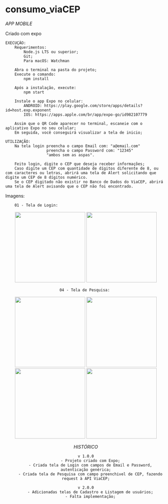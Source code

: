 # consumo_viaCEP

*APP MOBILE*

Criado com expo 

    EXECUÇÃO:
        Requerimentos:
            Node.js LTS ou superior;
            Git;
            Para macOS: Watchman
            
        Abra o terminal na pasta do projeto;
        Execute o comando:
            npm install
            
        Após a instalação, execute:
            npm start
            
        Instale o app Expo no celular:
            ANDROID: https://play.google.com/store/apps/details?id=host.exp.exponent
            IOS: https://apps.apple.com/br/app/expo-go/id982107779
            
        Assim que o QR Code aparecer no terminal, escaneie com o aplicativo Expo no seu celular;
        Em seguida, você conseguirá visualizar a tela de inicio;
        
    UTILIZAÇÃO:
        Na tela login preencha o campo Email com: "a@email.com"
                      preencha o campo Password com: "12345"
                      "ambos sem as aspas".
        
        Feito login, digite o CEP que deseja receber informações;
        Caso digite um CEP com quantidade de dígitos diferente de 8, ou com caracteres ou letras, abrirá uma tela de Alert solicitando que digite um CEP de 8 dígitos numérico.
        Se o CEP digitado não existir no Banco de Dados do ViaCEP, abrirá uma tela de Alert avisando que o CEP não foi encontrado.

  Imagens:
   
        01 - Tela de Login: 
    
   <div  align ="center"> <img width="220px" heigth="360px" src ="https://user-images.githubusercontent.com/53611115/117585821-e07c2400-b0ea-11eb-92a5-5c6a8bf6e6f5.jpeg">
        <img width="220px" heigth="360px" src ="https://user-images.githubusercontent.com/53611115/117585823-e114ba80-b0ea-11eb-8f6c-473c80dfccd5.jpeg">
    <div>
    
   
    04 - Tela de Pesquisa: 
   
   <div  align ="center"> 
        <img width="220px" heigth="360px" src ="https://user-images.githubusercontent.com/53611115/117585825-e1ad5100-b0ea-11eb-9fbd-9c494ca15967.jpeg">
        <img width="220px" heigth="360px" src ="https://user-images.githubusercontent.com/53611115/117585826-e245e780-b0ea-11eb-87fc-f4b225d98df5.jpeg">
        <img width="220px" heigth="360px" src ="https://user-images.githubusercontent.com/53611115/117585827-e245e780-b0ea-11eb-9955-1941abc3dd22.jpeg">
        <img width="220px" heigth="360px" src ="https://user-images.githubusercontent.com/53611115/117585828-e2de7e00-b0ea-11eb-9e47-84a3663f23c2.jpeg">
   <div>



*HISTÓRICO*

    v 1.0.0
        - Projeto criado com Expo;
        - Criada tela de Login com campos de Email e Password, autenticação genérica;
        - Criada tela de Pesquisa com campo preenchivel de CEP, fazendo request à API ViaCEP;

    v 2.0.0
        - Adicionadas telas de Cadastro e Listagem de usuários;
        - Falta implementação;